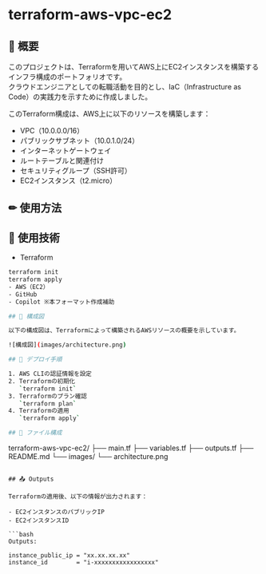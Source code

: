 # terraform-aws-vpc-ec2

## 📝 概要
このプロジェクトは、Terraformを用いてAWS上にEC2インスタンスを構築するインフラ構成のポートフォリオです。  
クラウドエンジニアとしての転職活動を目的とし、IaC（Infrastructure as Code）の実践力を示すために作成しました。

このTerraform構成は、AWS上に以下のリソースを構築します：

- VPC（10.0.0.0/16）
- パブリックサブネット（10.0.1.0/24）
- インターネットゲートウェイ
- ルートテーブルと関連付け
- セキュリティグループ（SSH許可）
- EC2インスタンス（t2.micro）

## ✏ 使用方法


## 🔧 使用技術
- Terraform
```bash
terraform init
terraform apply
- AWS（EC2）
- GitHub
- Copilot ※本フォーマット作成補助

## 📐 構成図

以下の構成図は、Terraformによって構築されるAWSリソースの概要を示しています。

![構成図](images/architecture.png)

## 🚀 デプロイ手順

1. AWS CLIの認証情報を設定
2. Terraformの初期化  
   `terraform init`
3. Terraformのプラン確認  
   `terraform plan`
4. Terraformの適用  
   `terraform apply`

## 📄 ファイル構成
```
terraform-aws-vpc-ec2/
├── main.tf
├── variables.tf
├── outputs.tf
├── README.md
└── images/
    └── architecture.png
```

## 📤 Outputs

Terraformの適用後、以下の情報が出力されます：

- EC2インスタンスのパブリックIP
- EC2インスタンスID

```bash
Outputs:

instance_public_ip = "xx.xx.xx.xx"
instance_id        = "i-xxxxxxxxxxxxxxxxx"


